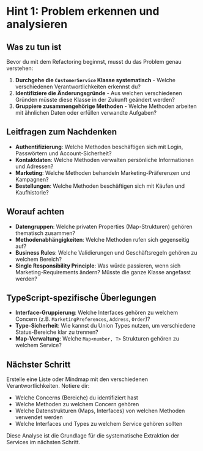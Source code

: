# Hint 1: Problem erkennen und analysieren

## Was zu tun ist

Bevor du mit dem Refactoring beginnst, musst du das Problem genau verstehen:

1. **Durchgehe die `CustomerService` Klasse systematisch** - Welche verschiedenen Verantwortlichkeiten erkennst du?
2. **Identifiziere die Änderungsgründe** - Aus welchen verschiedenen Gründen müsste diese Klasse in der Zukunft geändert werden?
3. **Gruppiere zusammengehörige Methoden** - Welche Methoden arbeiten mit ähnlichen Daten oder erfüllen verwandte Aufgaben?

## Leitfragen zum Nachdenken

- **Authentifizierung**: Welche Methoden beschäftigen sich mit Login, Passwörtern und Account-Sicherheit?
- **Kontaktdaten**: Welche Methoden verwalten persönliche Informationen und Adressen?
- **Marketing**: Welche Methoden behandeln Marketing-Präferenzen und Kampagnen?
- **Bestellungen**: Welche Methoden beschäftigen sich mit Käufen und Kaufhistorie?

## Worauf achten

- **Datengruppen**: Welche privaten Properties (Map-Strukturen) gehören thematisch zusammen?
- **Methodenabhängigkeiten**: Welche Methoden rufen sich gegenseitig auf?
- **Business Rules**: Welche Validierungen und Geschäftsregeln gehören zu welchem Bereich?
- **Single Responsibility Principle**: Was würde passieren, wenn sich Marketing-Requirements ändern? Müsste die ganze Klasse angefasst werden?

## TypeScript-spezifische Überlegungen

- **Interface-Gruppierung**: Welche Interfaces gehören zu welchem Concern (z.B. `MarketingPreferences`, `Address`, `Order`)?
- **Type-Sicherheit**: Wie kannst du Union Types nutzen, um verschiedene Status-Bereiche klar zu trennen?
- **Map-Verwaltung**: Welche `Map<number, T>` Strukturen gehören zu welchem Service?

## Nächster Schritt

Erstelle eine Liste oder Mindmap mit den verschiedenen Verantwortlichkeiten. Notiere dir:
- Welche Concerns (Bereiche) du identifiziert hast
- Welche Methoden zu welchem Concern gehören
- Welche Datenstrukturen (Maps, Interfaces) von welchen Methoden verwendet werden
- Welche Interfaces und Types zu welchem Service gehören sollten

Diese Analyse ist die Grundlage für die systematische Extraktion der Services im nächsten Schritt.